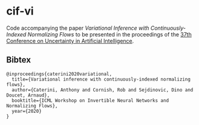# cif-vi

Code accompanying the paper _Variational Inference with Continuously-Indexed Normalizing Flows_ to be presented in the proceedings of the [37th Conference on Uncertainty in Artificial Intelligence](https://www.auai.org/~w-auai/uai2021/).

## Bibtex
```
@inproceedings{caterini2020variational,
  title={Variational inference with continuously-indexed normalizing flows},
  author={Caterini, Anthony and Cornish, Rob and Sejdinovic, Dino and Doucet, Arnaud},
  booktitle={ICML Workshop on Invertible Neural Networks and Normalizing Flows},
  year={2020}
}
```
